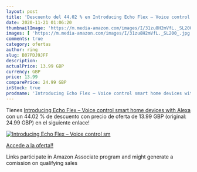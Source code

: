 ```yaml
---
layout: post
title: 'Descuento del 44.02 % en Introducing Echo Flex – Voice control sm'
date: 2020-11-21 01:06:20
thumbnailImage: 'https://m.media-amazon.com/images/I/31zu8H2mVfL._SL200_.jpg'
images: [ 'https://m.media-amazon.com/images/I/31zu8H2mVfL._SL200_.jpg' ]
comments: true
category: ofertas
author: ring
slug: B07PDJ9JFF
description:
actualPrice: 13.99 GBP
currency: GBP
price: 13.99
comparePrice: 24.99 GBP
inStock: true
prodname: 'Introducing Echo Flex – Voice control smart home devices with Alexa'
---
```


Tienes [Introducing Echo Flex – Voice control smart home devices with Alexa](https://www.amazon.co.uk/dp/B07PDJ9JFF/?tag=tolees0a-21) con un 44.02 % de descuento con precio de oferta de 13.99 GBP (original: 24.99 GBP) en el siguiente enlace!

[![Introducing Echo Flex – Voice control sm](https://m.media-amazon.com/images/I/31zu8H2mVfL._SL200_.jpg)](https://www.amazon.co.uk/dp/B07PDJ9JFF/?tag=tolees0a-21)

[Accede a la oferta!!](https://www.amazon.co.uk/dp/B07PDJ9JFF/?tag=tolees0a-21)

Links participate in Amazon Associate program and might generate a comission on qualifying sales


